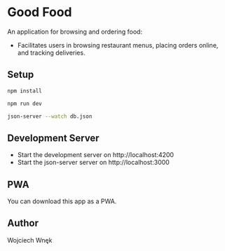 # Good Food

An application for browsing and ordering food:

- Facilitates users in browsing restaurant menus, placing orders online, and tracking deliveries.

## Setup

```bash
npm install

npm run dev

json-server --watch db.json
```

## Development Server

- Start the development server on http://localhost:4200
- Start the json-server server on http://localhost:3000

## PWA

You can download this app as a PWA.

## Author

Wojciech Wnęk
